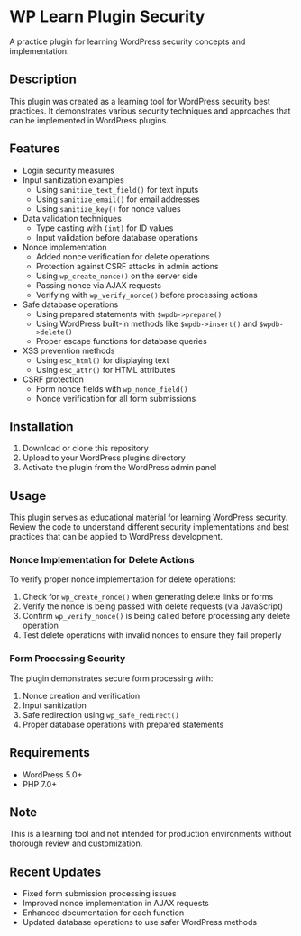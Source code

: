 # WP Learn Plugin Security

A practice plugin for learning WordPress security concepts and implementation.

## Description

This plugin was created as a learning tool for WordPress security best practices. It demonstrates various security techniques and approaches that can be implemented in WordPress plugins.

## Features

- Login security measures
- Input sanitization examples
  - Using `sanitize_text_field()` for text inputs
  - Using `sanitize_email()` for email addresses
  - Using `sanitize_key()` for nonce values
- Data validation techniques
  - Type casting with `(int)` for ID values
  - Input validation before database operations
- Nonce implementation
  - Added nonce verification for delete operations
  - Protection against CSRF attacks in admin actions
  - Using `wp_create_nonce()` on the server side
  - Passing nonce via AJAX requests
  - Verifying with `wp_verify_nonce()` before processing actions
- Safe database operations
  - Using prepared statements with `$wpdb->prepare()`
  - Using WordPress built-in methods like `$wpdb->insert()` and `$wpdb->delete()`
  - Proper escape functions for database queries
- XSS prevention methods
  - Using `esc_html()` for displaying text
  - Using `esc_attr()` for HTML attributes
- CSRF protection
  - Form nonce fields with `wp_nonce_field()`
  - Nonce verification for all form submissions

## Installation

1. Download or clone this repository
2. Upload to your WordPress plugins directory
3. Activate the plugin from the WordPress admin panel

## Usage

This plugin serves as educational material for learning WordPress security. Review the code to understand different security implementations and best practices that can be applied to WordPress development.

### Nonce Implementation for Delete Actions

To verify proper nonce implementation for delete operations:
1. Check for `wp_create_nonce()` when generating delete links or forms
2. Verify the nonce is being passed with delete requests (via JavaScript)
3. Confirm `wp_verify_nonce()` is being called before processing any delete operation
4. Test delete operations with invalid nonces to ensure they fail properly

### Form Processing Security

The plugin demonstrates secure form processing with:
1. Nonce creation and verification
2. Input sanitization
3. Safe redirection using `wp_safe_redirect()`
4. Proper database operations with prepared statements

## Requirements

- WordPress 5.0+
- PHP 7.0+

## Note

This is a learning tool and not intended for production environments without thorough review and customization.

## Recent Updates

- Fixed form submission processing issues
- Improved nonce implementation in AJAX requests
- Enhanced documentation for each function
- Updated database operations to use safer WordPress methods
